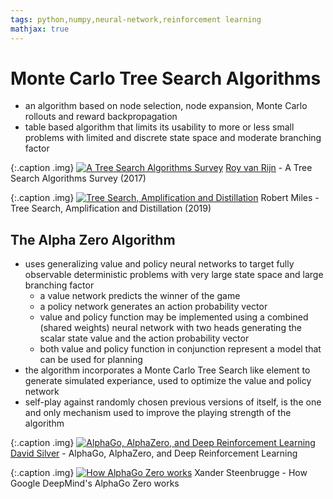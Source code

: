 ```yaml
---
tags: python,numpy,neural-network,reinforcement learning
mathjax: true
---
```

# Monte Carlo Tree Search Algorithms

- an algorithm based on node selection, node expansion, Monte Carlo rollouts and reward backpropagation
- table based algorithm that limits its usability to more or less small problems with limited and discrete state space and moderate branching factor

{:.caption .img}
[![A Tree Search Algorithms Survey](https://img.youtube.com/vi/yMRuYeOLf0o/0.jpg)](https://www.youtube.com/watch?v=yMRuYeOLf0o)
[Roy van Rijn](https://www.royvanrijn.com/) - A Tree Search Algorithms Survey (2017)

{:.caption .img}
[![Tree Search, Amplification and Distillation](https://img.youtube.com/vi/v9M2Ho9I9Qo/0.jpg)](https://www.youtube.com/watch?v=v9M2Ho9I9Qo)
Robert Miles - Tree Search, Amplification and Distillation (2019)

## The Alpha Zero Algorithm
- uses generalizing value and policy neural networks to target fully observable deterministic problems with very large state space and large branching factor
  - a value network predicts the winner of the game
  - a policy network generates an action probability vector
  - value and policy function may be implemented using a combined (shared weights) neural network with two heads generating the scalar state value and the action probability vector
  - both value and policy function in conjunction represent a model that can be used for planning
- the algorithm incorporates a Monte Carlo Tree Search like element to generate simulated experiance, used to optimize the value and policy network
- self-play against randomly chosen previous versions of itself, is the one and only mechanism used to improve the playing strength of the algorithm

{:.caption .img}
[![AlphaGo, AlphaZero, and Deep Reinforcement Learning](https://img.youtube.com/vi/uPUEq8d73JI/0.jpg)](https://www.youtube.com/watch?v=uPUEq8d73JI)
[David Silver](https://www.davidsilver.uk/) - AlphaGo, AlphaZero, and Deep Reinforcement Learning

{:.caption .img}
[![How AlphaGo Zero works](https://img.youtube.com/vi/MgowR4pq3e8/0.jpg)](https://www.youtube.com/watch?v=MgowR4pq3e8)
Xander Steenbrugge - How Google DeepMind's AlphaGo Zero works

